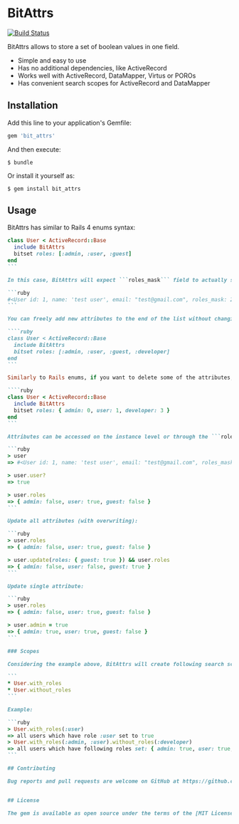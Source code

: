 # BitAttrs

[![Build Status](https://travis-ci.org/rsamoilov/bit_attrs.svg?branch=master)](https://travis-ci.org/rsamoilov/bit_attrs)

BitAttrs allows to store a set of boolean values in one field.

* Simple and easy to use
* Has no additional dependencies, like ActiveRecord
* Works well with ActiveRecord, DataMapper, Virtus or POROs
* Has convenient search scopes for ActiveRecord and DataMapper

## Installation

Add this line to your application's Gemfile:

```ruby
gem 'bit_attrs'
```

And then execute:

    $ bundle

Or install it yourself as:

    $ gem install bit_attrs

## Usage

BitAttrs has similar to Rails 4 enums syntax:

````ruby
class User < ActiveRecord::Base
  include BitAttrs
  bitset roles: [:admin, :user, :guest]
end
```

In this case, BitAttrs will expect ```roles_mask``` field to actually save roles in:

```ruby
#<User id: 1, name: 'test user', email: "test@gmail.com", roles_mask: 2>
```

You can freely add new attributes to the end of the list without changing already existing records:

````ruby
class User < ActiveRecord::Base
  include BitAttrs
  bitset roles: [:admin, :user, :guest, :developer]
end
```

Similarly to Rails enums, if you want to delete some of the attributes, you might want to use hash syntax, where keys are attribute names and values are indexes:

````ruby
class User < ActiveRecord::Base
  include BitAttrs
  bitset roles: { admin: 0, user: 1, developer: 3 }
end
```

Attributes can be accessed on the instance level or through the ```roles``` method:

```ruby
> user
=> #<User id: 1, name: 'test user', email: "test@gmail.com", roles_mask: 2>

> user.user?
=> true

> user.roles
=> { admin: false, user: true, guest: false }
```

Update all attributes (with overwriting):

```ruby
> user.roles
=> { admin: false, user: true, guest: false }

> user.update(roles: { guest: true }) && user.roles
=> { admin: false, user: false, guest: true }
```

Update single attribute:

```ruby
> user.roles
=> { admin: false, user: true, guest: false }

> user.admin = true
=> { admin: true, user: true, guest: false }
```

### Scopes

Considering the example above, BitAttrs will create following search scopes:

```
* User.with_roles
* User.without_roles
```

Example:

```ruby
> User.with_roles(:user)
=> all users which have role :user set to true
> User.with_roles(:admin, :user).without_roles(:developer)
=> all users which have following roles set: { admin: true, user: true, developer: false }
```

## Contributing

Bug reports and pull requests are welcome on GitHub at https://github.com/rsamoilov/bit_attrs. This project is intended to be a safe, welcoming space for collaboration, and contributors are expected to adhere to the [Contributor Covenant](http://contributor-covenant.org) code of conduct.


## License

The gem is available as open source under the terms of the [MIT License](http://opensource.org/licenses/MIT).
